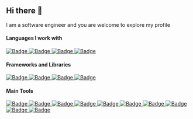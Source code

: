## Hi there 👋  
                 
<div>
  <p>I am a software engineer and you are welcome to explore my profile</p>
  
  <h4>Languages I work with</h4>
    <a href="https://www.php.net/">
      <img src="https://img.shields.io/badge/php-%23777BB4.svg?style=for-the-badge&logo=php&logoColor=white" alt="Badge"/>
    </a>
    <a href="https://react.dev/">
      <img src="https://img.shields.io/badge/JavaScript-323330?style=for-the-badge&logo=javascript&logoColor=F7DF1E" alt="Badge"/>
    </a>
    <a href="https://www.python.org/">
      <img src="https://img.shields.io/badge/python-3670A0?style=for-the-badge&logo=python&logoColor=ffdd54" alt="Badge"/>
    </a>
    <a href="https://www.typescriptlang.org/">
      <img src="https://img.shields.io/badge/typescript-%23007ACC.svg?style=for-the-badge&logo=typescript&logoColor=white" alt="Badge"/>
    </a>
    <h4>Frameworks and Libraries</h4>
    <a href="https://laravel.com/">
      <img src="https://img.shields.io/badge/laravel-%23FF2D20.svg?style=for-the-badge&logo=laravel&logoColor=white" alt="Badge"/>
    </a>
    <a href="https://nestjs.com/">
      <img src="https://img.shields.io/badge/nestjs-%23E0234E.svg?style=for-the-badge&logo=nestjs&logoColor=white" alt="Badge"/>
    </a>
    <a href="https://react.dev/">
      <img src="https://img.shields.io/badge/React-20232A?style=for-the-badge&logo=react&logoColor=61DAFB" alt="Badge"/>
    </a>
    <a href="https://nextjs.org/">
      <img src="https://img.shields.io/badge/Next-black?style=for-the-badge&logo=next.js&logoColor=white" alt="Badge"/>
    </a>
    <h4>Main Tools</h4>
    <a href="https://git-scm.com/">
      <img src="https://img.shields.io/badge/git-%23F05033.svg?style=for-the-badge&logo=git&logoColor=white" alt="Badge"/>
    </a>
    <a href="https://www.postgresql.org/">
      <img src="https://img.shields.io/badge/postgres-%23316192.svg?style=for-the-badge&logo=postgresql&logoColor=white" alt="Badge"/>
    </a>
    <a href="https://www.mongodb.com/">
      <img src="https://img.shields.io/badge/MongoDB-%234ea94b.svg?style=for-the-badge&logo=mongodb&logoColor=white" alt="Badge"/>
    </a>
    <a href="https://jestjs.io/">
      <img src="https://img.shields.io/badge/-jest-%23C21325?style=for-the-badge&logo=jest&logoColor=white" alt="Badge"/>
    </a>
    <a href="https://www.docker.com/">
      <img src="https://img.shields.io/badge/docker-%230db7ed.svg?style=for-the-badge&logo=docker&logoColor=white" alt="Badge"/>
    </a>
    <a href="https://aws.amazon.com/?nc2=h_lg">
      <img src="https://img.shields.io/badge/AWS-%23FF9900.svg?style=for-the-badge&logo=amazon-aws&logoColor=white" alt="Badge"/>
    </a>
    <a href="https://redis.io/">
      <img src="https://img.shields.io/badge/redis-%23DD0031.svg?style=for-the-badge&logo=redis&logoColor=white" alt="Badge"/>
    </a>
    <a href="https://kubernetes.io/">
      <img src="https://img.shields.io/badge/kubernetes-%23326ce5.svg?style=for-the-badge&logo=kubernetes&logoColor=white" alt="Badge"/>
    </a>
    <a href="https://nodejs.org/en">
      <img src="https://img.shields.io/badge/node.js-6DA55F?style=for-the-badge&logo=node.js&logoColor=white" alt="Badge"/>
    </a>
    <a href="https://www.npmjs.com/">
      <img src="https://img.shields.io/badge/NPM-%23CB3837.svg?style=for-the-badge&logo=npm&logoColor=white" alt="Badge"/>
    </a>
</div>
